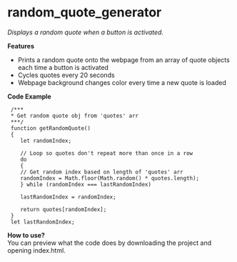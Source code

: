 # random_quote_generator
 *Displays a random quote when a button is activated.*

**Features**
 - Prints a random quote onto the webpage from an array of quote objects each time a button is activated
 - Cycles quotes every 20 seconds
 - Webpage background changes color every time a new quote is loaded

**Code Example**
```
 /***
 * Get random quote obj from 'quotes' arr
 ***/
 function getRandomQuote()
 {
    let randomIndex;

    // Loop so quotes don't repeat more than once in a row
    do
    {
    // Get random index based on length of 'quotes' arr
    randomIndex = Math.floor(Math.random() * quotes.length);
    } while (randomIndex === lastRandomIndex)

    lastRandomIndex = randomIndex;

    return quotes[randomIndex];
 }
 let lastRandomIndex;
```

**How to use?**  
You can preview what the code does by downloading the project and opening index.html.
